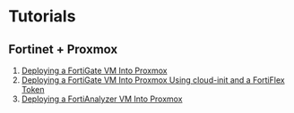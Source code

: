 # Tutorials

## Fortinet + Proxmox

1. [Deploying a FortiGate VM Into Proxmox](https://github.com/skwire/tutorials/blob/2eef5a04d4037b555830332ca8cd404d0125e966/Deploying%20a%20FortiGate%20VM%20Into%20Proxmox/Deploying_a_FortiGate_VM_Into_Proxmox.md) 
2. [Deploying a FortiGate VM Into Proxmox Using cloud-init and a FortiFlex Token](https://github.com/skwire/tutorials/blob/2eef5a04d4037b555830332ca8cd404d0125e966/Deploying%20a%20FortiGate%20VM%20Into%20Proxmox%20Using%20cloud-init%20and%20a%20FortiFlex%20Token/Deploying_a_FortiGate_VM_Into_Proxmox_Using_cloud-init_and_a_FortiFlex_Token.md)
3. [Deploying a FortiAnalyzer VM Into Proxmox](https://github.com/skwire/tutorials/blob/2eef5a04d4037b555830332ca8cd404d0125e966/Deploying%20a%20FortiAnalyzer%20VM%20Into%20Proxmox/Deploying_a_FortiAnalyzer_VM_Into_Proxmox.md)


